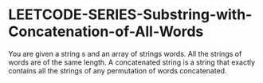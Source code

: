 # LEETCODE-SERIES-Substring-with-Concatenation-of-All-Words
You are given a string s and an array of strings words. All the strings of words are of the same length.  A concatenated string is a string that exactly contains all the strings of any permutation of words concatenated.
